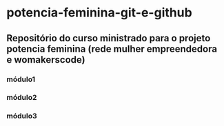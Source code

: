 # potencia-feminina-git-e-github

## Repositório do curso ministrado para o projeto potencia feminina (rede mulher empreendedora e womakerscode)


### módulo1
### módulo2
### módulo3